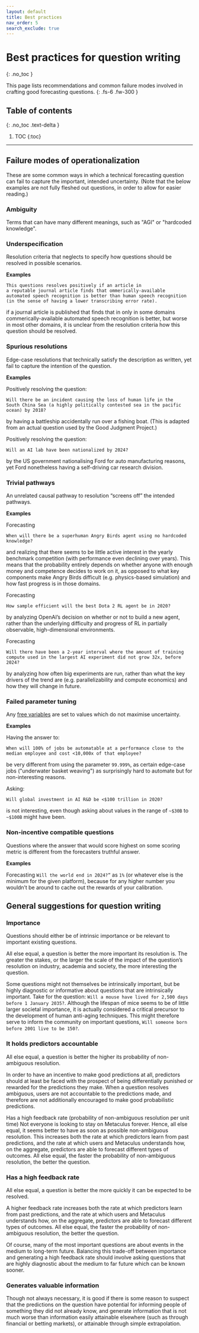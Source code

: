 ```yaml
---
layout: default
title: Best practices
nav_order: 5
search_exclude: true
---
```


# Best practices for question writing
{: .no_toc }

This page lists recommendations and common failure modes involved in crafting good forecasting questions.
{: .fs-6 .fw-300 }

## Table of contents
{: .no_toc .text-delta }

1. TOC
{:toc}

___

## Failure modes of operationalization

These are some common ways in which a technical forecasting question can
fail to capture the important, intended uncertainty. (Note that the below examples are not fully fleshed out questions, in order to allow for easier reading.)

### Ambiguity

Terms that can have many different meanings, such as "AGI" or "hardcoded knowledge". 

### Underspecification

Resolution criteria that neglects to specify how questions should be resolved in possible scenarios. 

**Examples**
```
This questions resolves positively if an article in
a reputable journal article finds that ommerically-available
automated speech recognition is better than human speech recognition
(in the sense of having a lower transcribing error rate). 
```
if a journal article is published that finds that in only in some domains commerically-available automated speech recognition is better, but worse in most other domains, it is unclear from the resolution criteria how this question should be resolved.  

### Spurious resolutions

Edge-case resolutions that technically satisfy the description as written, yet fail to capture the intention of the question.

**Examples**

Positively resolving the question:
```
Will there be an incident causing the loss of human life in the
South China Sea (a highly politically contested sea in the pacific ocean) by 2018?
```
by having a battleship accidentally run over a fishing boat. (This is adapted from an actual question used by the Good Judgment Project.)

Positively resolving the question:
```
Will an AI lab have been nationalized by 2024?
```
by the US government nationalising Ford for auto manufacturing reasons, yet Ford nonetheless having a self-driving car research division.

### Trivial pathways

An unrelated causal pathway to resolution “screens off” the intended pathways.

**Examples**

Forecasting
```
When will there be a superhuman Angry Birds agent using no hardcoded
knowledge?
```
and realizing that there seems to be little active interest in the yearly benchmark competition (with performance even declining over years). This means that the probability entirely depends on whether anyone with enough money and competence decides to work on it, as opposed to what key components make Angry Birds difficult (e.g. physics-based simulation) and how fast progress is in those domains.

Forecasting
```
How sample efficient will the best Dota 2 RL agent be in 2020?
```
by analyzing OpenAI’s decision on whether or not to build a new agent, rather than the underlying difficulty and progress of RL in partially observable, high-dimensional environments.

Forecasting
```  
Will there have been a 2-year interval where the amount of training
compute used in the largest AI experiment did not grow 32x, before 2024?
```
by analyzing how often big experiments are run, rather than what the key drivers of the trend are (e.g. parallelizability and compute economics) and how they will change in future.

### Failed parameter tuning

Any [free variables](/AI-dict/docs/open_problems#how-should-we-deal-with-terms-with-free-variables) are set to values which do not maximise uncertainty.

**Examples**

Having the answer to:
```  
When will 100% of jobs be automatable at a performance close to the
median employee and cost <10,000x of that employee?
```
be very different from using the parameter ```99.999%```, as certain edge-case jobs ("underwater basket weaving") as surprisingly hard to automate but for non-interesting reasons.

Asking:
```
Will global investment in AI R&D be <$100 trillion in 2020?
```
is not interesting, even though asking about values in the range of ```~$30B``` to ```~$100B``` might have been.


### Non-incentive compatible questions

Questions where the answer that would score highest on some scoring metric is different from the forecasters truthful answer.

**Examples**

Forecasting ```Will the world end in 2024?”``` as ```1%``` (or whatever else is the minimum for the given platform), because for any higher number you wouldn’t be around to cache out the rewards of your calibration.

## General suggestions for question writing

### Importance

Questions should either be of intrinsic importance or be relevant to important existing questions.

All else equal, a question is better the more important its resolution is. The greater the stakes, or the larger the scale of the impact of the question’s resolution on industry, academia and society, the more interesting the question.

Some questions might not themselves be intrinsically important, but be highly diagnostic or informative about questions that are intrinsically important. Take for the question: ```Will a mouse have lived for 2,500 days before 1 January 2035?```. Although the lifespan of mice seems to be of little larger societal importance, it is actually considered a critical precursor to the development of human anti-aging techniques. This might therefore serve to inform the community on important questions, ```Will someone born before 2001 live to be 150?```. 

### It holds predictors accountable

All else equal, a question is better the higher its probability of non-ambiguous resolution. 

In order to have an incentive to make good predictions at all, predictors should at least be faced with the prospect of being differentially punished or rewarded for the predictions they make. When a question resolves ambiguous, users are not accountable to the predictions made, and therefore are not additionally encouraged to make good probabilistic predictions.

Has a high feedback rate (probability of non-ambiguous resolution per unit time)
Not everyone is looking to stay on Metaculus forever.  Hence, all else equal, it seems better to have as soon as possible non-ambiguous resolution. This increases both the rate at which predictors learn from past predictions, and the rate at which users and Metaculus understands how, on the aggregate, predictors are able to forecast different types of outcomes. All else equal, the faster the probability of non-ambiguous resolution, the better the question.


### Has a high feedback rate

All else equal, a question is better the more quickly it can be expected to be resolved.

A higher feedback rate increases both the rate at which predictors learn from past predictions, and the rate at which users and Metaculus understands how, on the aggregate, predictors are able to forecast different types of outcomes. All else equal, the faster the probability of non-ambiguous resolution, the better the question. 

Of course, many of the most important questions are about events in the medium to long-term future. Balancing this trade-off between importance and generating a high feedback rate should involve asking questions that are highly diagnostic about the medium to far future which can be known sooner.

### Generates valuable information

Though not always necessary, it is good if there is some reason to suspect that the predictions on the question have potential for informing people of something they did not already know, and generate information that is not much worse than information easily attainable elsewhere (such as through financial or betting markets), or attainable through simple extrapolation.

